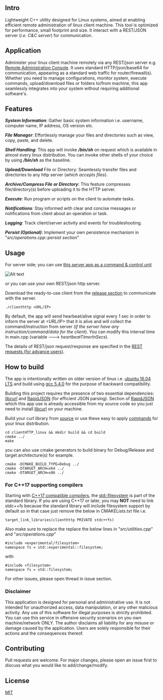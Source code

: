 ## Intro
Lightweight C++ utility designed for Linux systems, aimed at enabling efficient remote administration of linux client machine. This tool is optimized for performance, small footprint and size. It interact with a REST/JSON server (*i.e. C&C server*) for communication.

## Application
Administer your linux client machine remotely via any REST/json server e.g. [Remote Administration Console](https://github.com/tajiknomi/Remote_Administrative_Console). It uses standard HTTP/json/base64 for communication, appearing as a standard web traffic for router/firewall(s). Whether you need to manage configurations, monitor system, execute commands, upload/download files or folders to/from machine, this app seamlessly integrates into your system without requiring additional software's.

## Features

***System Information***: Gather basic system information i.e. username, computer name, IP address, OS version etc.

***File Manager***: Effortlessly manage your files and directories such as view, copy, paste, and delete.

***Shell Handling***: This app will invoke ***/bin/sh*** on request which is available in almost every linux distribution. You can invoke other shells of your choice by using ***/bin/sh*** as the baseline.

***Upload/Download*** File or Directory: Seamlessly transfer files and directories to any http server (*which accepts files*).

***Archive/Compress File or Directory***: This feature compresses file/directory(s) before uploading it to the HTTP server.

***Execute***: Run program or scripts on the client to automate tasks.

***Notifications***: Stay informed with clear and concise messages or notifications from client about an operation or task.

***Logging***: Track client/server activity and events for troubleshooting.

***Persist (Optional)***: Implement your own persistence mechanism in "*src/operations.cpp::persist section*"

## Usage
For server side; you can use [this server app as a command & control unit](https://github.com/tajiknomi/Remote_Administrative_Console/releases/tag/v1.0.1) 

![Alt text](https://raw.githubusercontent.com/tajiknomi/Remote_Administrative_Console/main/screenshots/2.JPG)

or you can use your own REST/json http server.

Download the ready-to-use client from the [release section](https://github.com/tajiknomi/ClientHTTP_linux/releases) to communicate with the server.
```
./clienthttp <URL/IP>
```
By default, the app will send hearbeat/alive signal every 1 sec in order to inform the server at *<URL/IP>* that it is alive and will collect the command/instruction from server (*if the server have any instruction/command/data for the client*). You can modify this interval time in main.cpp (variable ---> *heartbeatTimerInSecs*).

The details of REST/json request/response are specified in the [REST requests (for advance users)](https://github.com/tajiknomi/Remote_Administrative_Console/blob/main/README.md#rest-requests-for-advance-users).


## How to build
The app is intentionally written on older version of linux i.e. [ubuntu 16.04 LTS](https://releases.ubuntu.com/16.04/) and build using [gcc 5.4.0](https://ftp.gnu.org/gnu/gcc/gcc-5.4.0/) for the purpose of backward compatibility.

Building this project requires the presence of two essential dependencies: [libcurl](https://github.com/curl/curl) and [RapidJSON](https://github.com/Tencent/rapidjson) (for efficient JSON parsing). Section of [RapidJSON](https://github.com/Tencent/rapidjson) which this app use is already accessible from my source code so you just need to install [libcurl](https://github.com/curl/curl) on your machine.

Build your curl library from [source](https://github.com/curl/curl) or use these easy to apply [commands](https://ec.haxx.se/install/linux.html) for your linux distribution.


```
cd clientHTTP_linux && mkdir build && cd build
cmake ../
make
```

you can also use cmake generators to build binary for Debug/Release and target architecture(s) for example.
```
cmake -DCMAKE_BUILD_TYPE=Debug ../
cmake -DTARGET_ARCH=x64 ../
cmake -DTARGET_ARCH=x86 ../
```

### For C++17 supporting compilers
Starting with [C++17 compatible compilers](https://en.cppreference.com/w/cpp/compiler_support/17), the [std::filesystem](https://en.cppreference.com/w/cpp/filesystem) is part of the standard library. If you are using C++17 or later, you may **NOT** need to link stdc++fs because the standard library will include filesystem support by default so in that case just remove the below in CMAKELists.txt file i.e.

```
target_link_libraries(clienthttp PRIVATE stdc++fs)
```
Also make sure to replace the replace the below lines in "*src/utilities.cpp*" and "*src/operations.cpp*"
```
#include <experimental/filesystem>
namespace fs = std::experimental::filesystem;
```
with
```
#include <filesystem>
namespace fs = std::filesystem;
```

For other issues, please open thread in issue section.

### Disclaimer
This application is designed for personal and administrative use. It is not intended for unauthorized access, data manipulation, or any other malicious activity. Any use of this software for illegal purposes is strictly prohibited. You can use this service in offensive security scenarios on you own machine/network ONLY.
The author disclaims all liability for any misuse or damage caused by the application. Users are solely responsible for their actions and the consequences thereof.

## Contributing

Pull requests are welcome. For major changes, please open an issue first
to discuss what you would like to add/change/modify.


## License

[MIT](https://opensource.org/license/mit)
